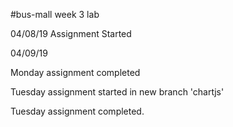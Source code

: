 #bus-mall
week 3 lab

04/08/19
Assignment Started


04/09/19

Monday assignment completed

Tuesday assignment started in new branch 'chartjs'

Tuesday assignment completed.